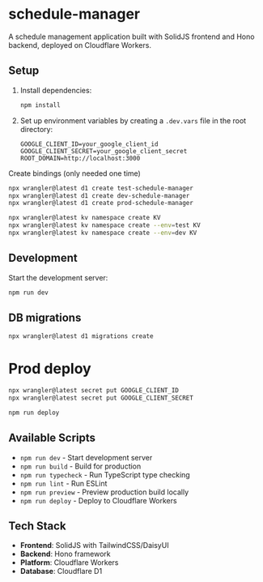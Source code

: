 # schedule-manager

A schedule management application built with SolidJS frontend and Hono backend, deployed on Cloudflare Workers.

## Setup

1. Install dependencies:
   ```bash
   npm install
   ```

2. Set up environment variables by creating a `.dev.vars` file in the root directory:
   ```
   GOOGLE_CLIENT_ID=your_google_client_id
   GOOGLE_CLIENT_SECRET=your_google_client_secret
   ROOT_DOMAIN=http://localhost:3000
   ```

Create bindings (only needed one time)
```bash
npx wrangler@latest d1 create test-schedule-manager
npx wrangler@latest d1 create dev-schedule-manager
npx wrangler@latest d1 create prod-schedule-manager

npx wrangler@latest kv namespace create KV
npx wrangler@latest kv namespace create --env=test KV
npx wrangler@latest kv namespace create --env=dev KV
```

## Development

Start the development server:
```bash
npm run dev
```

## DB migrations

```bash
npx wrangler@latest d1 migrations create
```

# Prod deploy

```bash
npx wrangler@latest secret put GOOGLE_CLIENT_ID
npx wrangler@latest secret put GOOGLE_CLIENT_SECRET

npm run deploy
```

## Available Scripts

- `npm run dev` - Start development server
- `npm run build` - Build for production
- `npm run typecheck` - Run TypeScript type checking
- `npm run lint` - Run ESLint
- `npm run preview` - Preview production build locally
- `npm run deploy` - Deploy to Cloudflare Workers

## Tech Stack

- **Frontend**: SolidJS with TailwindCSS/DaisyUI
- **Backend**: Hono framework
- **Platform**: Cloudflare Workers
- **Database**: Cloudflare D1